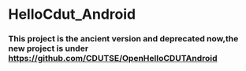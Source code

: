 # HelloCdut_Android
### This project is the ancient version and deprecated now,the new project is under https://github.com/CDUTSE/OpenHelloCDUTAndroid
